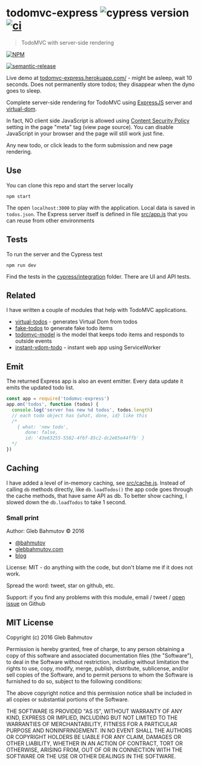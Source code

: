 # todomvc-express ![cypress version](https://img.shields.io/badge/cypress-13.5.1-brightgreen) [![ci](https://github.com/bahmutov/todomvc-express/actions/workflows/ci.yml/badge.svg?branch=master)](https://github.com/bahmutov/todomvc-express/actions/workflows/ci.yml)

> TodoMVC with server-side rendering

[![NPM][todomvc-express-icon] ][todomvc-express-url]

[![semantic-release][semantic-image] ][semantic-url]

Live demo at [todomvc-express.herokuapp.com/](https://todomvc-express.herokuapp.com/) -
might be asleep, wait 10 seconds. Does not permanently store todos; they disappear when
the dyno goes to sleep.

Complete server-side rendering for TodoMVC using [ExpressJS](http://expressjs.com/) server and [virtual-dom](https://github.com/Matt-Esch/virtual-dom).

In fact, NO client side
JavaScript is allowed using
[Content Security Policy](https://glebbahmutov.com/blog/disable-inline-javascript-for-security/)
setting in the page "meta" tag (view page source). You can disable JavaScript in your browser
and the page will still work just fine.

Any new todo, or click leads to the form submission and new page rendering.

## Use

You can clone this repo and start the server locally

    npm start

The open `localhost:3000` to play with the application. Local data is saved in `todos.json`. The Express server itself is defined in file [src/app.js](src/app.js) that you can reuse from other environments

## Tests

To run the server and the Cypress test

```shell
npm run dev
```

Find the tests in the [cypress/integration](./cypress/integration) folder. There are UI and API tests.

## Related

I have written a couple of modules that help with TodoMVC applications.

- [virtual-todos](https://github.com/bahmutov/virtual-todos) - generates Virtual Dom from todos
- [fake-todos](https://github.com/bahmutov/fake-todos) to generate fake todo items
- [todomvc-model](https://github.com/bahmutov/todomvc-model) is the model that keeps
  todo items and responds to outside events
- [instant-vdom-todo](https://github.com/bahmutov/instant-vdom-todo) - instant web app
  using ServiceWorker

## Emit

The returned Express app is also an event emitter. Every data update it
emits the updated todo list.

```js
const app = require('todomvc-express')
app.on('todos', function (todos) {
  console.log('server has new %d todos', todos.length)
  // each todo object has {what, done, id} like this
  /*
    { what: 'new todo',
       done: false,
       id: '43e63255-5582-4f6f-85c2-dc2e85e44ffb' }
  */
})
```

## Caching

I have added a level of in-memory caching, see [src/cache.js](src/cache.js). Instead of calling `db` methods directly, like `db.loadTodos()` the app code goes through the cache methods, that have same API as db. To better show caching, I slowed down the `db.loadTodos` to take 1 second.

### Small print

Author: Gleb Bahmutov &copy; 2016

- [@bahmutov](https://twitter.com/bahmutov)
- [glebbahmutov.com](http://glebbahmutov.com)
- [blog](http://glebbahmutov.com/blog/)

License: MIT - do anything with the code, but don't blame me if it does not work.

Spread the word: tweet, star on github, etc.

Support: if you find any problems with this module, email / tweet /
[open issue](https://github.com/bahmutov/todomvc-express/issues) on Github

## MIT License

Copyright (c) 2016 Gleb Bahmutov

Permission is hereby granted, free of charge, to any person
obtaining a copy of this software and associated documentation
files (the "Software"), to deal in the Software without
restriction, including without limitation the rights to use,
copy, modify, merge, publish, distribute, sublicense, and/or sell
copies of the Software, and to permit persons to whom the
Software is furnished to do so, subject to the following
conditions:

The above copyright notice and this permission notice shall be
included in all copies or substantial portions of the Software.

THE SOFTWARE IS PROVIDED "AS IS", WITHOUT WARRANTY OF ANY KIND,
EXPRESS OR IMPLIED, INCLUDING BUT NOT LIMITED TO THE WARRANTIES
OF MERCHANTABILITY, FITNESS FOR A PARTICULAR PURPOSE AND
NONINFRINGEMENT. IN NO EVENT SHALL THE AUTHORS OR COPYRIGHT
HOLDERS BE LIABLE FOR ANY CLAIM, DAMAGES OR OTHER LIABILITY,
WHETHER IN AN ACTION OF CONTRACT, TORT OR OTHERWISE, ARISING
FROM, OUT OF OR IN CONNECTION WITH THE SOFTWARE OR THE USE OR
OTHER DEALINGS IN THE SOFTWARE.

[todomvc-express-icon]: https://nodei.co/npm/todomvc-express.svg?downloads=true
[todomvc-express-url]: https://npmjs.org/package/todomvc-express
[semantic-image]: https://img.shields.io/badge/%20%20%F0%9F%93%A6%F0%9F%9A%80-semantic--release-e10079.svg
[semantic-url]: https://github.com/semantic-release/semantic-release

